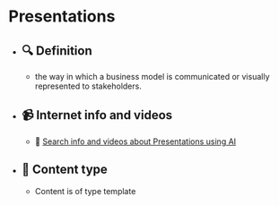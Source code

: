 # Presentations
- ## 🔍 Definition
  - the way in which a business model is communicated or visually represented to stakeholders.
- ## 📹 Internet info and videos
  - 🤖 [Search info and videos about Presentations using AI](https://www.perplexity.ai/search?q=videos+about+Presentations:+the+way+in+which+a+business+model+is+communicated+or+visually+represented+to+stakeholders.
)
- ## 📰 Content type 
  - Content is of type template
